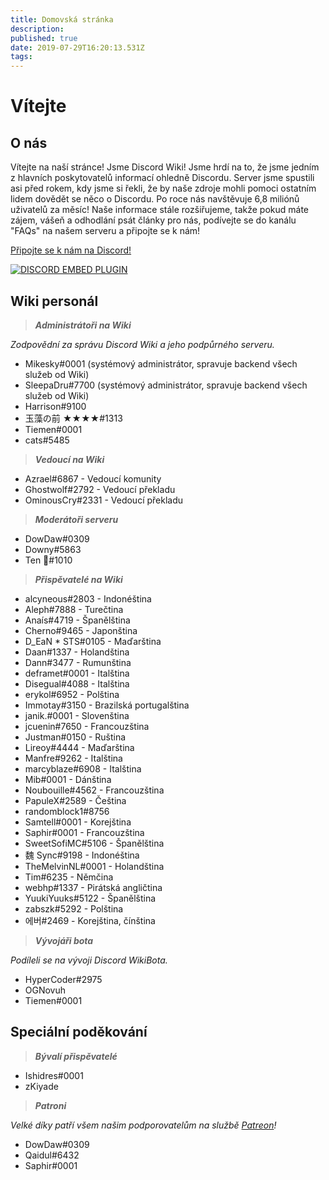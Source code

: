 ```yaml
---
title: Domovská stránka
description: 
published: true
date: 2019-07-29T16:20:13.531Z
tags: 
---
```


# Vítejte
## O nás

Vítejte na naší stránce! Jsme Discord Wiki! Jsme hrdí na to, že jsme jedním z hlavních poskytovatelů informací ohledně Discordu. Server jsme spustili asi před rokem, kdy jsme si řekli, že by naše zdroje mohli pomoci ostatním lidem dovědět se něco o Discordu. Po roce nás navštěvuje 6,8 miliónů uživatelů za měsíc! Naše informace stále rozšiřujeme, takže pokud máte zájem, vášeň a odhodlání psát články pro nás, podívejte se do kanálu "FAQs" na našem serveru a připojte se k nám!

[Připojte se k nám na Discord!](https://discord.gg/ZRJ9Ghh)

<a href="https://discord.gg/ZRJ9Ghh">![DISCORD EMBED PLUGIN](https://discordapp.com/api/guilds/367460196148183040/widget.png?style=banner2)</a>

## Wiki personál
> ***Administrátoři na Wiki***

*Zodpovědní za správu Discord Wiki a jeho podpůrného serveru.*
* Mikesky#0001 (systémový administrátor, spravuje backend všech služeb od Wiki)
* SleepaDru#7700 (systémový administrátor, spravuje backend všech služeb od Wiki)
* Harrison#9100
* 玉藻の前 ★★★★#1313
* Tiemen#0001
* cats#5485

> ***Vedoucí na Wiki***

* Azrael#6867 - Vedoucí komunity
* Ghostwolf#2792 - Vedoucí překladu
* OminousCry#2331 - Vedoucí překladu

> ***Moderátoři serveru***
* DowDaw#0309
* Downy#5863
* Ten 🌈#1010

> ***Přispěvatelé na Wiki***

* alcyneous#2803 - Indonéština
* Aleph#7888 - Turečtina
* Anaís#4719 - Španělština
* Cherno#9465 - Japonština
* D_EaN * STS#0105 - Maďarština
* Daan#1337 - Holandština
* Dann#3477 - Rumunština
* deframet#0001 - Italština
* Disegual#4088 - Italština
* erykol#6952 - Polština
* Immotay#3150 - Brazilská portugalština
* janik.#0001 - Slovenština
* jcuenin#7650 - Francouzština
* Justman#0150 - Ruština
* Lireoy#4444 - Maďarština
* Manfre#9262 - Italština
* marcyblaze#6908 - Italština
* Mib#0001 - Dánština
* Noubouille#4562 - Francouzština
* PapuleX#2589 - Čeština
* randomblock1#8756
* Samtell#0001 - Korejština
* Saphir#0001 - Francouzština
* SweetSofiMC#5106 - Španělština
* 魏 Sync#9198 - Indonéština
* TheMelvinNL#0001 - Holandština
* Tim#6235 - Němčina
* webhp#1337 - Pirátská angličtina
* YuukiYuuks#5122 - Španělština
* zabszk#5292 - Polština
* 에버#2469 - Korejština, čínština

> ***Vývojáři bota***

*Podíleli se na vývoji Discord WikiBota.*
* HyperCoder#2975
* OGNovuh
* Tiemen#0001

## Speciální poděkování

> ***Bývalí přispěvatelé***
* Ishidres#0001
* zKiyade

> ***Patroni***

*Velké díky patří všem našim podporovatelům na službě [Patreon](https://www.patreon.com/TheDiscordWiki)!*

* DowDaw#0309
* Qaidul#6432
* Saphir#0001
